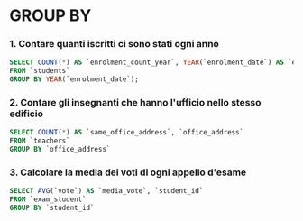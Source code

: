 # GROUP BY

### 1. Contare quanti iscritti ci sono stati ogni anno
``` sql
SELECT COUNT(*) AS `enrolment_count_year`, YEAR(`enrolment_date`) AS `enrolment_year`
FROM `students`
GROUP BY YEAR(`enrolment_date`);
```

### 2. Contare gli insegnanti che hanno l'ufficio nello stesso edificio
``` sql
SELECT COUNT(*) AS `same_office_address`, `office_address`
FROM `teachers`
GROUP BY `office_address`
```

### 3. Calcolare la media dei voti di ogni appello d'esame
``` sql
SELECT AVG(`vote`) AS `media_vote`, `student_id`
FROM `exam_student`
GROUP BY `student_id`
```